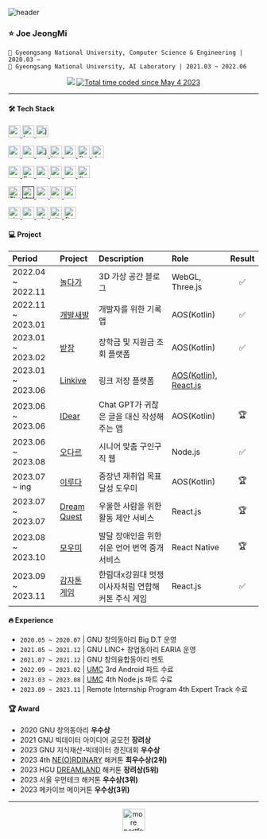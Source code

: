 ![header](https://capsule-render.vercel.app/api?type=waving&color=16de46&height=180&section=header&text=🍀%20Android%20Developer&fontSize=40&fontColor=ffffff&animation=fadeIn&fontAlignY=36)

### ⭐ Joe JeongMi
```
🏫 Gyeongsang National University, Computer Science & Engineering | 2020.03 ~
🥼 Gyeongsang National University, AI Laboratory | 2021.03 ~ 2022.06
```

<div align=center>
<a href="https://hits.seeyoufarm.com"><img src="https://hits.seeyoufarm.com/api/count/incr/badge.svg?url=https%3A%2F%2Fgithub.com%2Fjung0115&count_bg=%233DDC84&title_bg=%238DA497&icon=icloud.svg&icon_color=%23ECECEC&title=jmi&edge_flat=false"/></a>
<a href="https://wakatime.com/@e4fae065-b841-4d46-aa62-c4596ce276b8"><img src="https://wakatime.com/badge/user/e4fae065-b841-4d46-aa62-c4596ce276b8.svg" alt="Total time coded since May 4 2023" /></a>
</div>

---

#### 🛠️ Tech Stack
<div align="left">
 
<a href="https://developer.android.com" target="_blank" rel="noreferrer"> <img src="http://img.shields.io/badge/-Android_Studio-3DDC84?style=for-the-badge&logo=Android%20Studio&logoColor=white" alt="android" height="24"/> </a> <!-- 안드로이드 -->
<a href="https://kotlinlang.org" target="_blank" rel="noreferrer"> <img src="http://img.shields.io/badge/-Kotlin-7f52ff?style=for-the-badge&logo=Kotlin&logoColor=white" alt="kotlin" height="24"/> </a> <!-- Kotlin -->
<a href="https://www.java.com" target="_blank" rel="noreferrer"> <img src="https://img.shields.io/badge/java-007396?style=for-the-badge&logo=java&logoColor=white" alt="java" height="24"/> </a> <!-- Java -->

<a href="https://reactnative.dev/" target="_blank" rel="noreferrer"> <img src="https://img.shields.io/badge/react_native-282C34?style=for-the-badge&logo=react&logoColor=#61DAFB" alt="reactnative" height="24"/> </a> <!-- ReactNative -->
<a href="https://reactjs.org/" target="_blank" rel="noreferrer"> <img src="https://img.shields.io/badge/react-61DAFB?style=for-the-badge&logo=react&logoColor=black" alt="react" height="24"/> </a> <!--React -->
<a href="https://developer.mozilla.org/en-US/docs/Web/JavaScript" target="_blank" rel="noreferrer"> <img src="http://img.shields.io/badge/-Javascript-f7e018?style=for-the-badge&logo=javascript&logoColor=black" alt="javascript" height="24"/> </a> <!-- JavaScript -->
<a href="https://www.w3.org/html/" target="_blank" rel="noreferrer"> <img src="http://img.shields.io/badge/-HTML5-f06529?style=for-the-badge&logo=HTML5&logoColor=white" alt="html5" height="24"/> </a> <!-- HTML -->
<a href="https://www.w3schools.com/css/" target="_blank" rel="noreferrer"> <img src="http://img.shields.io/badge/-CSS3-1572b6?style=for-the-badge&logo=CSS3" alt="css3" height="24"/> </a> <!-- CSS -->
<a href="https://flutter.dev" target="_blank" rel="noreferrer"> <img src="https://img.shields.io/badge/flutter-02569B?style=for-the-badge&logo=flutter&logoColor=white" alt="flutter" height="24"/> </a> <!-- Flutter -->
<a href="https://dart.dev" target="_blank" rel="noreferrer"> <img src="https://img.shields.io/badge/dart-0175C2?style=for-the-badge&logo=dart&logoColor=white" alt="dart" height="24"/> </a> <!-- Dart -->

<a href="https://nodejs.org" target="_blank" rel="noreferrer"> <img src="http://img.shields.io/badge/-Node.js-333?style=for-the-badge&logo=Node.js" alt="nodejs" height="24"/> </a> <!-- Node.js -->
<a href="https://expressjs.com/ko/" target="_blank" rel="noreferrer"> <img src="http://img.shields.io/badge/-Express.js-000000?style=for-the-badge&logo=Express" alt="Expresjs" height="24"/> </a><!--Express-->
<a href="https://www.postgresql.org/" target="_blank" rel="noreferrer"> <img src="http://img.shields.io/badge/PostgreSQL-4169E1?style=for-the-badge&logo=postgresql&logoColor=white" alt="postgresql" height="24"/> </a> <!-- PostgreSQL -->
<a href="https://www.mysql.com/" target="_blank" rel="noreferrer"> <img src="https://img.shields.io/badge/MySQL-4479A1?style=for-the-badge&logo=MySQL&logoColor=white" alt="mysql" height="24"/> </a> <!-- MySQL -->
<a href="https://mariadb.org/" target="_blank" rel="noreferrer"> <img src="https://img.shields.io/badge/mariaDB-003545?style=for-the-badge&logo=mariaDB&logoColor=white" alt="mariadb" height="24"/> </a> <!-- MariaDB -->
<a href="https://firebase.google.com/" target="_blank" rel="noreferrer"> <img src="http://img.shields.io/badge/-Firebase-2C384A?style=for-the-badge&logo=firebase" alt="firebase" height="24"/> </a> <!-- Firebase -->

<a href="https://threejs.org/" target="_blank" rel="noreferrer"> <img src="http://img.shields.io/badge/-Three.js-000000?style=for-the-badge&logo=threedotjs" alt="Three.js" height="24"/> </a> <!-- Three.js -->
<a href="" target="_blank" rel="noreferrer"> <img src="https://img.shields.io/badge/YOLO-00FFFF?style=for-the-badge&logo=YOLO&logoColor=black" alt="dart" height="24"/> </a> <!-- YOLO -->
<a href="https://opencv.org/" target="_blank" rel="noreferrer"> <img src="https://img.shields.io/badge/OpenCV-5C3EE8?style=for-the-badge&logo=opencv&logoColor=white" alt="opencv" height="24"/> </a> <!-- OpenCV -->
<a href="https://www.tensorflow.org" target="_blank" rel="noreferrer"> <img src="https://img.shields.io/badge/tensorflow-FF6F00?style=for-the-badge&logo=tensorflow&logoColor=white" alt="tensorflow" height="24"/> </a> <!-- TensorFolw -->
<a href="https://www.python.org" target="_blank" rel="noreferrer"> <img src="http://img.shields.io/badge/-Python-3776ab?style=for-the-badge&logo=Python&logoColor=white" alt="python" height="24"/> </a> <!-- Python -->

<a href="https://code.visualstudio.com/" target="_blank" rel="noreferrer"> <img src="http://img.shields.io/badge/visual_studio_code-007ACC?style=for-the-badge&logo=visualstudiocode&logoColor=white" alt="visualstudiocode" height="24"/> </a> <!-- VS code -->
<a href="https://www.cprogramming.com/" target="_blank" rel="noreferrer"> <img src="http://img.shields.io/badge/c-A8B9CC?style=for-the-badge&logo=c&logoColor=black" alt="c" height="24"/> </a> <!-- C언어 -->
<a href="https://git-scm.com/" target="_blank" rel="noreferrer"> <img src="http://img.shields.io/badge/-Git-f05032?style=for-the-badge&logo=Git&logoColor=white" alt="git" height="24"/> </a> <!-- Git -->
<a href="https://github.com/" target="_blank" rel="noreferrer"> <img src="http://img.shields.io/badge/-Github-181717?style=for-the-badge&logo=Github&logoColor=white" alt="github" height="24"/> </a> <!-- Github -->
<a href="https://www.figma.com/" target="_blank" rel="noreferrer"> <img src="http://img.shields.io/badge/figma-F24E1E?style=for-the-badge&logo=figma&logoColor=white" alt="figma" height="24"/> </a> <!-- Figma -->

</div>

#### 💻 Project
| Period | Project | Description | Role | Result |
| :------------ | :------------ | :------------ | :------------ | :------------: |
| 2022.04 ~ 2022.11 | [놀다가](https://github.com/yahoo557/bibimbap) | 3D 가상 공간 블로그 | WebGL, Three.js | ✅ |
| 2022.11 ~ 2023.01 | [개발새발](https://github.com/ddwwon/Gaebal_Saebal_AOS_Ver.2) | 개발자를 위한 기록 앱 | AOS(Kotlin) | ✅ |
| 2023.01 ~ 2023.02 | [받장](https://github.com/EnoughKK/UMC_badjang_Android) | 장학금 및 지원금 조회 플랫폼 | AOS(Kotlin) | ✅ |
| 2023.01 ~ 2023.06 | [Linkive](https://github.com/jung0115/Linkive_AOS) | 링크 저장 플랫폼 | [AOS(Kotlin)](https://github.com/jung0115/Linkive_AOS), [React.js](https://github.com/charBS0701/linkive-react) |  |  |
| 2023.06 ~ 2023.06 | [IDear](https://github.com/Nbti/IDear_AOS) | Chat GPT가 귀찮은 글을 대신 작성해주는 앱 | AOS(Kotlin) | 🏆 |
| 2023.06 ~ 2023.08 | [오다르](https://github.com/O-dar/O-dar-Node) | 시니어 맞춤 구인구직 웹 | Node.js | ✅ |
| 2023.07 ~ ing | [이루다](https://github.com/womentech-hackathon/Womentech_AOS) | 중장년 재취업 목표 달성 도우미 | AOS(Kotlin) | 🏆 |
| 2023.07 ~ 2023.07 | [Dream Quest](https://github.com/DREAMLANDTHON/DreamQuest_Front) | 우울한 사람을 위한 활동 제안 서비스 | React.js | 🏆 |
| 2023.08 ~ 2023.10 | [모우미](https://github.com/Makive-moumi/Moumi_RN) | 발달 장애인을 위한 쉬운 언어 번역 중개 서비스 | React Native | 🏆 |
| 2023.09 ~ 2023.11 | [감자톤 게임](https://github.com/jung0115/Potato-thon-game_FRONT) | 한림대x강원대 멋쟁이사자처럼 연합해커톤 주식 게임 | React.js | ✅ |

<!-- - 2023.07 ~ ing - 소퐁소폼 _ 소품샵 지도 앱 | [AOS(Kotlin)](https://github.com/HeoJoe/so-pong-so-pong), Node.js--> 

#### 🔥 Experience
- `2020.05 ~ 2020.07` | GNU 창의동아리 Big D.T 운영 
- `2021.05 ~ 2021.12` | GNU LINC+ 창업동아리 EARIA 운영 
- `2021.07 ~ 2021.12` | GNU 창의융합동아리 멘토 
- `2022.09 ~ 2023.02` | [UMC](https://www.makeus.in/umc) 3rd Android 파트 수료 
- `2023.03 ~ 2023.08` | [UMC](https://www.makeus.in/umc) 4th Node.js 파트 수료 
- `2023.09 ~ 2023.11` | Remote Internship Program 4th Expert Track 수료 

#### 🏆 Award
- 2020 GNU 창의동아리 **우수상**
- 2021 GNU 빅데이터 아이디어 공모전 **장려상**
- 2023 GNU 지식재산-빅데이터 경진대회 **우수상**
- 2023 4th [NE(O)RDINARY](https://www.makeus.in/) 해커톤 **최우수상(2위)**
- 2023 HGU [DREAMLAND](https://hguhackathon.com/) 해커톤 **장려상(5위)**
- 2023 서울 우먼테크 해커톤 **우수상(3위)**
- 2023 메카이브 메이커톤 **우수상(3위)**
  
---
  
<div align=center>
  <a href="https://wakeful-handsaw-bcb.notion.site/35599adfa7a247d0a6e0b4ebd273eee9?pvs=4" target="_blank">
   <img height="45" alt="more portfolio" src="https://github.com/jung0115/jung0115/assets/76805879/2331ee89-30b6-4a80-8948-f0e212866cc1" />
  </a>
</div>

<!--https://simpleicons.org/-->
